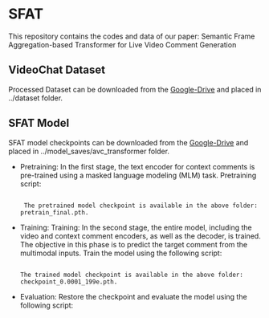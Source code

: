 # SFAT
This repository contains the codes and data of our paper: Semantic Frame Aggregation-based Transformer for Live Video Comment Generation

## VideoChat Dataset
Processed Dataset can be downloaded from the [Google-Drive](https://drive.google.com/drive/folders/1CJHMAt-_uSTOydhYLrH-I0NuaW0vf2KV?usp=sharing) and placed in ../dataset folder.

## SFAT Model
SFAT model checkpoints can be downloaded from the [Google-Drive](https://drive.google.com/drive/folders/1v3GpjvqF6t5vOEOdcTWLKVNlQ_D-1tNu?usp=sharing) and placed in ../model_saves/avc_transformer folder.

- Pretraining: In the first stage, the text encoder for context comments is pre-trained using a masked language modeling (MLM) task. Pretraining script:
  ```python3 main.py -model avc -d livechat -b 32 -e 100 -lr 1e-4 -m pretrain

   The pretrained model checkpoint is available in the above folder: pretrain_final.pth.

- Training: Training: In the second stage, the entire model, including the video and context comment encoders, as well as the decoder, is trained. The objective in this phase is to predict the target comment from the multimodal inputs. Train the model using the following script: 
  ```python3 main.py -model avc -d livechat -e 200 -lr 1e-4 -b 32 -m train -l pretrain_final.pth
  
  The trained model checkpoint is available in the above folder: checkpoint_0.0001_199e.pth.
  
- Evaluation: Restore the checkpoint and evaluate the model using the following script:
  ```python3 main.py -model avc -d livechat -lr 1e-4 -b 32 -m eval -l checkpoint_0.0001_199e.pth
  
